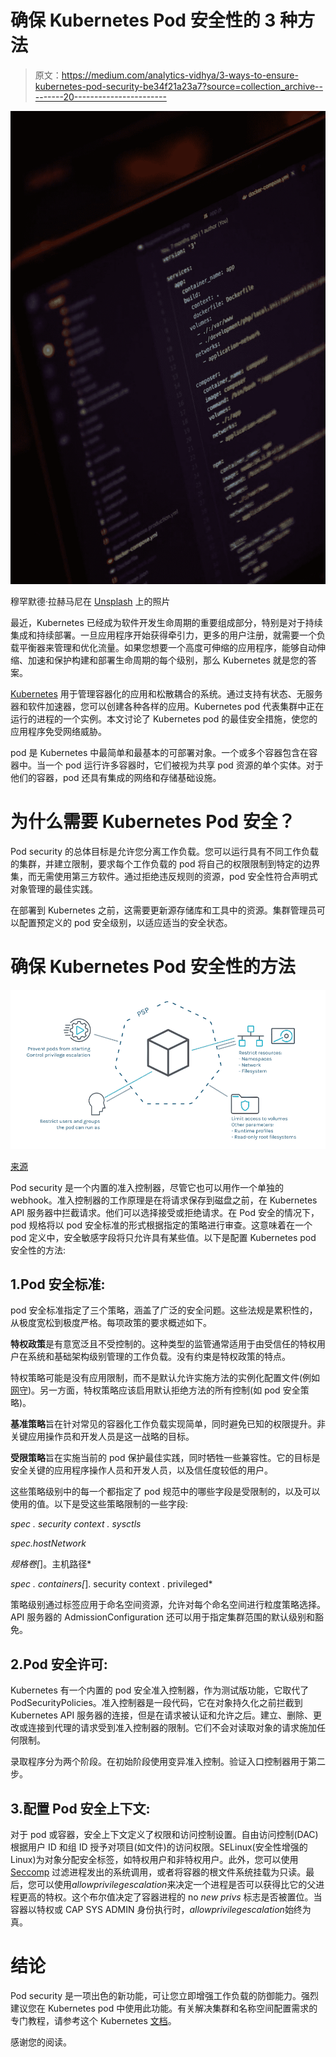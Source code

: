# 确保 Kubernetes Pod 安全性的 3 种方法

> 原文：<https://medium.com/analytics-vidhya/3-ways-to-ensure-kubernetes-pod-security-be34f21a23a7?source=collection_archive---------20----------------------->

![](img/6fdb3735746e6eee136c36575f3c0271.png)

穆罕默德·拉赫马尼在 [Unsplash](https://unsplash.com/s/photos/docker?utm_source=unsplash&utm_medium=referral&utm_content=creditCopyText) 上的照片

最近，Kubernetes 已经成为软件开发生命周期的重要组成部分，特别是对于持续集成和持续部署。一旦应用程序开始获得牵引力，更多的用户注册，就需要一个负载平衡器来管理和优化流量。如果您想要一个高度可伸缩的应用程序，能够自动伸缩、加速和保护构建和部署生命周期的每个级别，那么 Kubernetes 就是您的答案。

[Kubernetes](https://kubernetes.io/) 用于管理容器化的应用和松散耦合的系统。通过支持有状态、无服务器和软件加速器，您可以创建各种各样的应用。Kubernetes pod 代表集群中正在运行的进程的一个实例。本文讨论了 Kubernetes pod 的最佳安全措施，使您的应用程序免受网络威胁。

pod 是 Kubernetes 中最简单和最基本的可部署对象。一个或多个容器包含在容器中。当一个 pod 运行许多容器时，它们被视为共享 pod 资源的单个实体。对于他们的容器，pod 还具有集成的网络和存储基础设施。

# 为什么需要 Kubernetes Pod 安全？

Pod security 的总体目标是允许您分离工作负载。您可以运行具有不同工作负载的集群，并建立限制，要求每个工作负载的 pod 将自己的权限限制到特定的边界集，而无需使用第三方软件。通过拒绝违反规则的资源，pod 安全性符合声明式对象管理的最佳实践。

在部署到 Kubernetes 之前，这需要更新源存储库和工具中的资源。集群管理员可以配置预定义的 pod 安全级别，以适应适当的安全状态。

# 确保 Kubernetes Pod 安全性的方法

![](img/8b50dd143bda923829df387cfbbe2f2e.png)

[来源](https://www.suse.com/c/rancher_blog/enhancing-kubernetes-security-with-pod-security-policies-part-2/)

Pod security 是一个内置的准入控制器，尽管它也可以用作一个单独的 webhook。准入控制器的工作原理是在将请求保存到磁盘之前，在 Kubernetes API 服务器中拦截请求。他们可以选择接受或拒绝请求。在 Pod 安全的情况下，pod 规格将以 pod 安全标准的形式根据指定的策略进行审查。这意味着在一个 pod 定义中，安全敏感字段将只允许具有某些值。以下是配置 Kubernetes pod 安全性的方法:

## 1.Pod 安全标准:

pod 安全标准指定了三个策略，涵盖了广泛的安全问题。这些法规是累积性的，从极度宽松到极度严格。每项政策的要求概述如下。

**特权政策**是有意宽泛且不受控制的。这种类型的监管通常适用于由受信任的特权用户在系统和基础架构级别管理的工作负载。没有约束是特权政策的特点。

特权策略可能是没有应用限制，而不是默认允许实施方法的实例化配置文件(例如[网守](https://open-policy-agent.github.io/gatekeeper/website/docs/))。另一方面，特权策略应该启用默认拒绝方法的所有控制(如 pod 安全策略)。

**基准策略**旨在针对常见的容器化工作负载实现简单，同时避免已知的权限提升。非关键应用操作员和开发人员是这一战略的目标。

**受限策略**旨在实施当前的 pod 保护最佳实践，同时牺牲一些兼容性。它的目标是安全关键的应用程序操作人员和开发人员，以及信任度较低的用户。

这些策略级别中的每一个都指定了 pod 规范中的哪些字段是受限制的，以及可以使用的值。以下是受这些策略限制的一些字段:

*spec . security context . sysctls*

*spec.hostNetwork*

*规格卷[*]。主机路径*

*spec . containers[*]. security context . privileged*

策略级别通过标签应用于命名空间资源，允许对每个命名空间进行粒度策略选择。API 服务器的 AdmissionConfiguration 还可以用于指定集群范围的默认级别和豁免。

## 2.Pod 安全许可:

Kubernetes 有一个内置的 pod 安全准入控制器，作为测试版功能，它取代了 PodSecurityPolicies。准入控制器是一段代码，它在对象持久化之前拦截到 Kubernetes API 服务器的连接，但是在请求被认证和允许之后。建立、删除、更改或连接到代理的请求受到准入控制器的限制。它们不会对读取对象的请求施加任何限制。

录取程序分为两个阶段。在初始阶段使用变异准入控制。验证入口控制器用于第二步。

## 3.配置 Pod 安全上下文:

对于 pod 或容器，安全上下文定义了权限和访问控制设置。自由访问控制(DAC)根据用户 ID 和组 ID 授予对项目(如文件)的访问权限。SELinux(安全性增强的 Linux)为对象分配安全标签，如特权用户和非特权用户。此外，您可以使用 [Seccomp](https://kubernetes.io/docs/tutorials/security/seccomp/) 过滤进程发出的系统调用，或者将容器的根文件系统挂载为只读。最后，您可以使用*allowprivilegescalation*来决定一个进程是否可以获得比它的父进程更高的特权。这个布尔值决定了容器进程的 no *new privs* 标志是否被置位。当容器以特权或 CAP SYS ADMIN 身份执行时，*allowprivilegescalation*始终为真。

# 结论

Pod security 是一项出色的新功能，可让您立即增强工作负载的防御能力。强烈建议您在 Kubernetes pod 中使用此功能。有关解决集群和名称空间配置需求的专门教程，请参考这个 Kubernetes [文档](https://kubernetes.io/docs/tutorials/security/)。

感谢您的阅读。